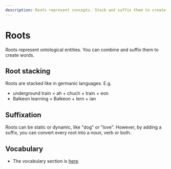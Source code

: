 ```yaml
---
description: Roots represent concepts. Stack and suffix them to create words.
---
```

# Roots
Roots represent ontological entities. You can combine and suffix them to create words.

## Root stacking
Roots are stacked like in germanic languages. E.g.
- underground train = ah + chuch + train + eon
- Balkeon learning = Balkeon + lern + ian

## Suffixation
Roots can be static or dynamic, like "dog" or "love". However, by adding a suffix, you can convert every root into a noun, verb or both.

## Vocabulary
- The vocabulary section is [here](/Vocabulary/index.md).
